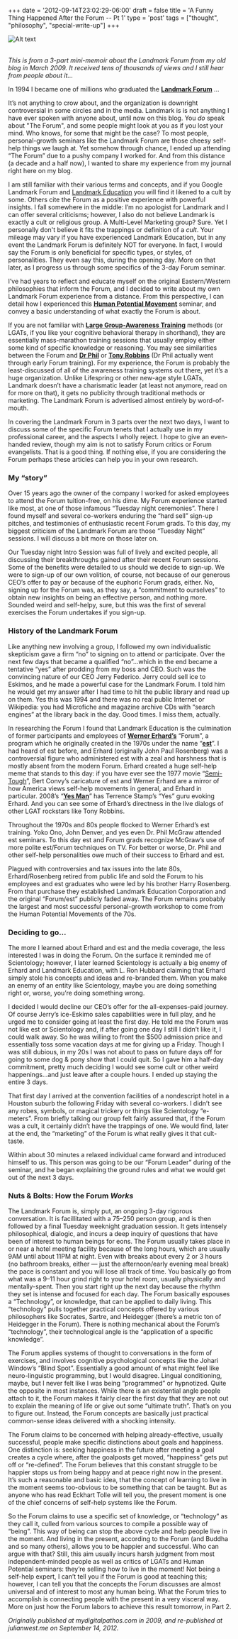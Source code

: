 +++
date = '2012-09-14T23:02:29-06:00'
draft = false
title = 'A Funny Thing Happened After the Forum -- Pt 1'
type = 'post'
tags = ["thought", "philosophy", "special-write-up"]
+++

<div>
  <img src="https://julianwest.me/Blog/posts/2012/A-Funny-thing-happened-after-the-Forum-Part-1/seats.jpeg" alt="Alt text">
</div> <br />

<i>This is from a 3-part mini-memoir about the Landmark Forum from my old blog in March 2009. It received tens of thousands of views and I still hear from people about it…</i><br />

In 1994 I became one of millions who graduated the <b><a href="http://en.wikipedia.org/wiki/Landmark_Forum">Landmark Forum</a></b> …<br />

It’s not anything to crow about, and the organization is downright controversial in some circles and in the media. Landmark is is not anything I have ever spoken with anyone about, until now on this blog. You <i>do</i> speak about "The Forum", and some people might look at you as if you lost your mind. Who knows, for some that might be the case? To most people, personal-growth seminars like the Landmark Forum are those cheesy self-help things we laugh at. Yet somehow through chance, I ended up attending “The Forum” due to a pushy company I worked for. And from this distance (a decade and a half now), I wanted to share my experience from my journal right here on my blog. <br />

I am still familiar with their various terms and concepts, and if you Google Landmark Forum and <a href="http://en.wikipedia.org/wiki/Landmark_Education">Landmark Education</a> you will find it likened to a cult by some. Others cite the Forum as a positive experience with powerful insights. I fall somewhere in the middle: I’m no apologist for Landmark and I can offer several criticisms; however, I also do not believe Landmark is exactly a cult or religious group.  A Multi-Level Marketing group? Sure. Yet I personally don't believe it fits the trappings or definition of a <i>cult</i>. Your mileage may vary if you have experienced Landmark Education, but in any event the Landmark Forum is definitely NOT for everyone. In fact, I would say the Forum is only beneficial for specific types, or styles, of personalities. They even say this, during the opening day.  More on that later, as I progress us through some specifics of the 3-day Forum seminar.<br />

I’ve had years to reflect and educate myself on the original Eastern/Western philosophies that inform the Forum, and I decided to write about my own Landmark Forum experience from a distance. From this perspective, I can detail how I experienced this <b><a href="http://en.wikipedia.org/wiki/Human_Potential_Movement">Human Potential Movement</a></b> seminar, and convey a basic understanding of what exactly the Forum is about.<br />

If you are not familiar with <b><a href="http://en.wikipedia.org/wiki/Large-group_awareness_training">Large Group-Awareness Training</a></b> methods (or LGATs, if you like your cognitive behavioral therapy in shorthand), they are essentially mass-marathon training sessions that usually employ either some kind of specific knowledge or reasoning. You may see similarities between the Forum and <b><a href="http://en.wikipedia.org/wiki/Phil_McGraw">Dr Phil</a></b> or <b><a href="http://en.wikipedia.org/wiki/Tony_Robbins">Tony Robbins</a></b> (Dr Phil actually went through early Forum training). For my experience, the Forum is probably the least-discussed of all of the awareness training systems out there, yet it’s a huge organization. Unlike Lifespring or other new-age style LGATs, Landmark doesn’t have a charismatic leader (at least not anymore, read on for more on that), it gets no publicity through traditional methods or marketing. The Landmark Forum is advertised almost entirely by word-of-mouth.<br />

In covering the Landmark Forum in 3 parts over the next two days, I want to discuss some of the specific Forum tenets that I actually use in my professional career, and the aspects I wholly reject. I hope to give an even-handed review, though my aim is not to satisfy Forum critics or Forum evangelists. That is a good thing. If nothing else, if you are considering the Forum perhaps these articles can help you in your own research.<br />

### My “story” <br />

Over 15 years ago the owner of the company I worked for asked employees to attend the Forum tuition-free, on his dime. My Forum experience started like most, at one of those infamous “Tuesday night ceremonies”. There I found myself and several co-workers enduring the “hard sell” sign-up pitches, and testimonies of enthusiastic recent Forum grads. To this day, my biggest criticism of the Landmark Forum are those “Tuesday Night” sessions. I will discuss a bit more on those later on.<br />

Our Tuesday night Intro Session was full of lively and excited people, all discussing their breakthroughs gained after their recent Forum sessions. Some of the benefits were detailed to us should we decide to sign-up. We were to sign-up of our own volition, of course, not because of our generous CEO’s offer to pay or because of the euphoric Forum grads, either. No, signing up for the Forum was, as they say, a “commitment to ourselves” to obtain new insights on being an effective person, and nothing more. Sounded weird and self-helpy, sure, but this was the first of several exercises the Forum undertakes if you sign-up.<br />

### History of the Landmark Forum <br />

Like anything new involving a group, I followed my own individualistic skepticism gave a firm “no” to signing on to attend or participate. Over the next few days that became a qualified “no”…which in the end became a tentative “yes” after prodding from my boss and CEO. Such was the convincing nature of our CEO Jerry Federico. Jerry could sell ice to Eskimos, and he made a powerful case for the Landmark Forum. I told him he would get my answer after I had time to hit the public library and read up on them. Yes this was 1994 and there was no real public Internet or Wikipedia: you had Microfiche and magazine archive CDs with “search engines” at the library back in the day. Good times. I miss them, actually.<br />

In researching the Forum I found that Landmark Education is the culmination of former participants and employees of <b><a href="http://en.wikipedia.org/wiki/Werner_Erhard">Werner Erhard’s</a></b> “Forum”, a program which he originally created in the 1970s under the name “<b><a href="">est</a></b>”. I had heard of est before, and Erhard (originally John Paul Rosenberg) was a controversial figure who administered est with a zeal and harshness that is mostly absent from the modern Forum. Erhard created a huge self-help meme that stands to this day: if you have ever see the 1977 movie “<a href="http://www.imdb.com/title/tt0078227/">Semi-Tough</a>”, Bert Convy’s caricature of est and Werner Erhard are a mirror of how America views self-help movements in general, and Erhard in particular. 2008’s “<b><a href="http://www.imdb.com/title/tt1068680/">Yes Man</a></b>” has Terrence Stamp’s “Yes” guru evoking Erhard. And you can see some of Erhard’s directness in the live dialogs of other LGAT rockstars like Tony Robbins.<br />

Throughout the 1970s and 80s people flocked to Werner Erhard’s est training. Yoko Ono, John Denver, and yes even Dr. Phil McGraw attended est seminars. To this day est and Forum grads recognize McGraw’s use of more polite est/Forum techniques on TV. For better or worse, Dr. Phil and other self-help personalities owe much of their success to Erhard and est.<br />

Plagued with controversies and tax issues into the late 80s, Erhard/Rosenberg retired from public life and sold the Forum to his employees and est graduates who were led by his brother Harry Rosenberg. From that purchase they established Landmark Education Corporation and the original “Forum/est” publicly faded away. The Forum remains probably the largest and most successful personal-growth workshop to come from the Human Potential Movements of the 70s.<br />

### Deciding to go… <br />

The more I learned about Erhard and est and the media coverage, the less interested I was in doing the Forum. On the surface it reminded me of Scientology; however, I later learned Scientology is actually a big enemy of Erhard and Landmark Education, with L. Ron Hubbard claiming that Erhard simply stole his concepts and ideas and re-branded them. When you make an enemy of an entity like Scientology, maybe you are doing something right or, worse, you’re doing something wrong.<br />

I decided I would decline our CEO’s offer for the all-expenses-paid journey. Of course Jerry’s ice-Eskimo sales capabilities were in full play, and he urged me to consider going at least the first day. He told me the Forum was not like est or Scientology and, if after going one day I still I didn’t like it, I could walk away. So he was willing to front the $500 admission price and essentially toss some vacation days at me for giving up a Friday. Though I was still dubious, in my 20s I was not about to pass on future days off for going to some dog & pony show that I could quit. So I gave him a half-day commitment, pretty much deciding I would see some cult or other weird happenings…and just leave after a couple hours.
I ended up staying the entire 3 days.<br />

That first day I arrived at the convention facilities of a nondescript hotel in a Houston suburb the following Friday with several co-workers. I didn’t see any robes, symbols, or magical trickery or things like Scientology “e-meters”. From briefly talking our group felt fairly assured that, if the Forum was a cult, it certainly didn’t have the trappings of one. We would find, later at the end, the “marketing” of the Forum is what really gives it that cult-taste.<br />

Within about 30 minutes a relaxed individual came forward and introduced himself to us. This person was going to be our “Forum Leader” during of the seminar, and he began explaining the ground rules and what we would get out of the next 3 days.<br />

### Nuts & Bolts: How the Forum <i>Works</i> <br />

The Landmark Forum is, simply put, an ongoing 3-day rigorous conversation.  It is facillitated with a 75–250 person group, and is then followed by a final Tuesday weeknight graduation session. It gets intensely philosophical, dialogic, and incurs a deep inquiry of questions that have been of interest to human beings for eons. The Forum usually takes place in or near a hotel meeting facility because of the long hours, which are usually 9AM until about 11PM at night. Even with breaks about every 2 or 3 hours (no bathroom breaks, either — just the afternoon/early evening meal break) the pace is constant and you will lose all track of time. You basically go from what was a 9–11 hour grind right to your hotel room, usually physically and mentally-spent. Then you start right up the next day because the rhythm they set is intense and focused for each day.
The Forum basically espouses a “Technology”, or knowledge, that can be applied to daily living. This “technology” pulls together practical concepts offered by various philosophers like Socrates, Sartre, and Heidegger (there’s a metric ton of Heidegger in the Forum). There is nothing mechanical about the Forum’s “technology”, their technological angle is the “application of a specific knowledge”.<br />

The Forum applies systems of thought to conversations in the form of exercises, and involves cognitive psychological concepts like the Johari Window’s “Blind Spot”. Essentially a good amount of what might feel like neuro-linguistic programming, but I would disagree. Lingual conditioning, maybe, but I never felt like I was being “programmed” or hypnotized. Quite the opposite in most instances. While there is an existential angle people attach to it, the Forum makes it fairly clear the first day that they are not out to explain the meaning of life or give out some “ultimate truth”. That’s on you to figure out. Instead, the Forum concepts are basically just practical common-sense ideas delivered with a shocking intensity.<br />

The Forum claims to be concerned with helping already-effective, usually successful, people make specific distinctions about goals and happiness. One distinction is: seeking happiness in the future after meeting a goal creates a cycle where, after the goalposts get moved, “happiness” gets put off or “re-defined”. The Forum believes that this constant struggle to be happier stops us from being happy and at peace right now in the present. It’s such a reasonable and basic idea, that the concept of learning to live in the moment seems too-obvious to be something that can be taught. But as anyone who has read Eckhart Tolle will tell you, the present moment is one of the chief concerns of self-help systems like the Forum.<br />

So the Forum claims to use a specific set of knowledge, or “technology” as they call it, culled from various sources to compile a possible way of “being”. This way of being can stop the above cycle and help people live in the moment. And living in the present, according to the Forum (and Buddha and so many others), allows you to be happier and successful. Who can argue with that? Still, this aim usually incurs harsh judgment from most independent-minded people as well as critics of LGATs and Human Potential seminars: they’re selling how to live in the moment! Not being a self-help expert, I can’t tell you if the Forum is good at teaching this; however, I can tell you that the concepts the Forum discusses are almost universal and of interest to most any human being. What the Forum tries to accomplish is connecting people with the present in a very visceral way. More on just how the Forum labors to achieve this result tomorrow, in Part 2.<br />

<i>Originally published at mydigitalpathos.com in 2009, and re-published at julianwest.me on September 14, 2012.</i>